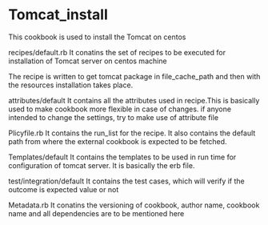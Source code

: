 # Tomcat_install

This cookbook is used to install the Tomcat on centos

recipes/default.rb
It conatins the set of recipes to be executed for installation of Tomcat server on centos machine

The recipe is written to get tomcat package in file_cache_path and then with the resources installation takes place.

attributes/default
It contains all the attributes used in recipe.This is basically used to make cookbook more flexible in case of changes. if anyone intended to change the settings, try to make use of attribute file

Plicyfile.rb
It contains the run_list for the recipe. It also contains the default path from where the external cookbook is expected to be fetched.

Templates/default
It contains the templates to be used in run time for configuration of tomcat server. It is basically the erb file.

test/integration/default
It contains the test cases, which will verify if the outcome is expected value or not

Metadata.rb
It conatins the versioning of cookbook, author name, cookbook name and all dependencies are to be mentioned here


